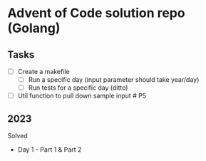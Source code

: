 # Advent of Code solution repo (Golang)

## Tasks
- [ ] Create a makefile
  - [ ] Run a specific day (input parameter should take year/day)
  - [ ] Run tests for a specific day (ditto)
- [ ] Util function to pull down sample input # P5

## 2023
Solved
- Day 1 - Part 1 & Part 2
